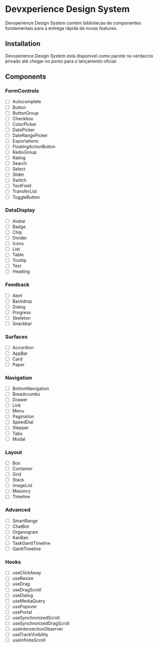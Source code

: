 # Devxperience Design System

Devxperience Design System contém bibliotecas de componentes fundamentais para a entrega rápida de novas features.

## Installation

Devxperience Design System está disponível como pacote no verdaccio privado até chegar no ponto para o lançamento oficial.

## Components

### FormControls

- [ ] Autocomplete
- [ ] Button
- [ ] ButtonGroup
- [ ] Checkbox
- [ ] ColorPicker
- [ ] DatePicker
- [ ] DateRangePicker
- [ ] Exportations
- [ ] FloatingActionButton
- [ ] RadioGroup
- [ ] Rating
- [ ] Search
- [ ] Select
- [ ] Slider
- [ ] Switch
- [ ] TextField
- [ ] TransferList
- [ ] ToggleButton

### DataDisplay

- [ ] Avatar
- [ ] Badge
- [ ] Chip
- [ ] Divider
- [ ] Icons
- [ ] List
- [ ] Table
- [ ] Tooltip
- [ ] Text
- [ ] Heading

### Feedback

- [ ] Alert
- [ ] Backdrop
- [ ] Dialog
- [ ] Progress
- [ ] Skeleton
- [ ] Snackbar

### Surfaces

- [ ] Accordion
- [ ] AppBar
- [ ] Card
- [ ] Paper

### Navigation

- [ ] BottomNavigation
- [ ] Breadcrumbs
- [ ] Drawer
- [ ] Link
- [ ] Menu
- [ ] Pagination
- [ ] SpeedDial
- [ ] Stepper
- [ ] Tabs
- [ ] Modal

### Layout

- [ ] Box
- [ ] Container
- [ ] Grid
- [ ] Stack
- [ ] ImageList
- [ ] Masonry
- [ ] Timeline

### Advanced

- [ ] SmartRange
- [ ] ChatBot
- [ ] Organogram
- [ ] KanBan
- [ ] TaskGanttTimeline
- [ ] GanttTimeline

### Hooks

- [ ] useClickAway
- [ ] useResize
- [ ] useDrag
- [ ] useDragScroll
- [ ] useDialog
- [ ] useMediaQuery
- [ ] usePopover
- [ ] usePortal
- [ ] useSynchronizedScroll
- [ ] useSynchronizedDragScroll
- [ ] useIntersectionObserver
- [ ] useTrackVisibility
- [ ] useInfiniteScroll
